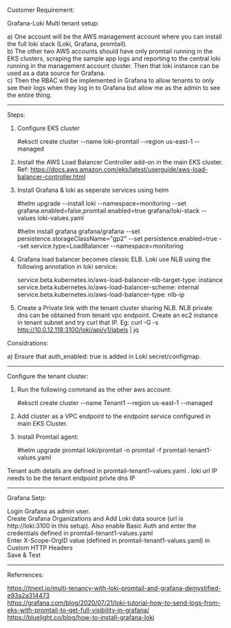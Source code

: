 Customer Requirement:

Grafana-Loki Multi tenant setup:

a) One account will be the AWS management account where you can install the full loki stack (Loki, Grafana, promtail). <br />
b) The other two AWS accounts should have only promtail running in the EKS clusters, scraping the sample app logs and reporting to the central loki running in the management account cluster. Then that loki instance can be used as a data source for Grafana. <br />
c) Then the RBAC will be implemented in Grafana to allow tenants to only see their logs when they log in to Grafana but allow me as the admin to see the entire thing.<br />

**************************************************************************************************************************************************************

Steps:

1) Configure EKS cluster<br />

   #eksctl create cluster --name loki-promtail --region us-east-1 --managed

2) Install the AWS Load Balancer Controller add-on in the main EKS cluster. Ref: https://docs.aws.amazon.com/eks/latest/userguide/aws-load-balancer-controller.html <br />

3) Install Grafana & loki as seperate services using helm <br />

   #helm upgrade --install loki --namespace=monitoring --set grafana.enabled=false,promtail.enabled=true  grafana/loki-stack --values loki-values.yaml

   #helm install grafana grafana/grafana --set persistence.storageClassName="gp2" --set persistence.enabled=true --set service.type=LoadBalancer --namespace=monitoring

4) Grafana load balancer becomes classic ELB. Loki use NLB using the following annotation in loki service:

    service.beta.kubernetes.io/aws-load-balancer-nlb-target-type: instance <br />
    service.beta.kubernetes.io/aws-load-balancer-scheme: internal <br />
    service.beta.kubernetes.io/aws-load-balancer-type: nlb-ip <br />

5) Create a Private link with the tenant cluster sharing NLB. NLB private dns can be obtained from tenant vpc endpoint. Create an ec2 instance in tenant subnet and try curl that IP.
Eg: curl -G -s http://10.0.12.118:3100/loki/api/v1/labels | jq


Considrations:

a) Ensure that auth_enabled: true is added in Loki secret/configmap.

------------------------------------------------------------------------------------------------------------------------------------------------------------------

Configure the tenant cluster:

1) Run the following command as the other aws account:

   #eksctl create cluster --name Tenant1 --region us-east-1 --managed

2)  Add cluster as a VPC endpoint to the endpoint service configured in main  EKS Cluster.

3) Install Promtail agent:

   #helm upgrade  promtail loki/promtail -n promtail -f promtail-tenant1-values.yaml

Tenant auth details are defined in promtail-tenant1-values.yaml . loki url IP needs to be the tenant endpoint privte dns IP


--------------------------------------------------------------------------------------------------------------------------------------------------------------

Grafana Setp:

Login Grafana as admin user. <br />
Create Grafana Organizations and Add Loki data source (url is http://loki:3100 in this setup). Also enable Basic Auth and enter the credentials defined in promtail-tenant1-values.yaml <br />
Enter X-Scope-OrgID value (defined in promtail-tenant1-values.yaml) in Custom HTTP Headers <br />
Save & Test <br />


***********************************************************************************************************************************************************************
Referrences:

https://itnext.io/multi-tenancy-with-loki-promtail-and-grafana-demystified-e93a2a314473 <br />
https://grafana.com/blog/2020/07/21/loki-tutorial-how-to-send-logs-from-eks-with-promtail-to-get-full-visibility-in-grafana/ <br />
https://bluelight.co/blog/how-to-install-grafana-loki <br />
